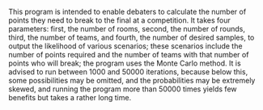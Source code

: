This program is intended to enable debaters to calculate the number of points they need to break to the final at a competition. It takes four parameters: first, the number of rooms, second, the number of rounds, third, the number of teams, and fourth, the number of desired samples, to output the likelihood of various scenarios; these scenarios include the number of points required and the number of teams with that number of points who will break; the program uses the Monte Carlo method.
It is advised to run between 1000 and 50000 iterations, because below this, some possibilities may be omitted, and the probabilities may be extremely skewed, and running the program more than 50000 times yields few benefits but takes a rather long time. 
